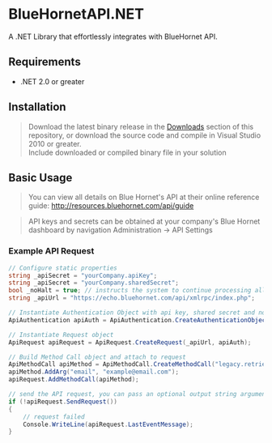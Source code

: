 # BlueHornetAPI.NET

A .NET Library that effortlessly integrates with BlueHornet API.

## Requirements

* .NET 2.0 or greater

## Installation

> Download the latest binary release in the [Downloads](https://github.com/parksjr/BlueHornetAPI.NET/releases) section of this repository, or
> download the source code and compile in Visual Studio 2010 or greater.  
> Include downloaded or compiled binary file in your solution

## Basic Usage
> You can view all details on Blue Hornet's API at their online reference guide: http://resources.bluehornet.com/api/guide

> API keys and secrets can be obtained at your company's Blue Hornet dashboard by navigation Administration -> API Settings

### Example API Request

```csharp
// Configure static properties
string _apiSecret = "yourCompany.apiKey";
string _apiSecret = "yourCompany.sharedSecret";
bool _noHalt = true; // instructs the system to continue processing all method calls in a single POST in case of error
string _apiUrl = "https://echo.bluehornet.com/api/xmlrpc/index.php";

// Instantiate Authentication Object with api key, shared secret and noHalt true/false option
ApiAuthentication apiAuth = ApiAuthentication.CreateAuthenticationObject(_apiKey, _apiSecret, _noHalt);

// Instantiate Request object
ApiRequest apiRequest = ApiRequest.CreateRequest(_apiUrl, apiAuth);

// Build Method Call object and attach to request
ApiMethodCall apiMethod = ApiMethodCall.CreateMethodCall("legacy.retrieve_active");
apiMethod.AddArg("email", "example@email.com");
apiRequest.AddMethodCall(apiMethod);

// send the API request, you can pass an optional output string argument which will give you the entire response as XML
if (!apiRequest.SendRequest())
{
    // request failed
    Console.WriteLine(apiRequest.LastEventMessage);
}
```